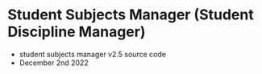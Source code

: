 # Student Subjects Manager (Student Discipline Manager)

- student subjects manager v2.5 source code
- December 2nd 2022

